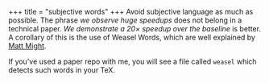 +++
title = "subjective words"
+++
Avoid subjective language as much as possible. The phrase *we observe
huge speedups* does not belong in a technical paper. *We demonstrate
a 20× speedup over the baseline* is better. A corollary of this 
is the use of Weasel Words, which are well explained by [Matt Might][mm].

If you've used a paper repo with me, you will see a file called `weasel` which
detects such words in your TeX. 

[mm]: http://matt.might.net/articles/shell-scripts-for-passive-voice-weasel-words-duplicates/
